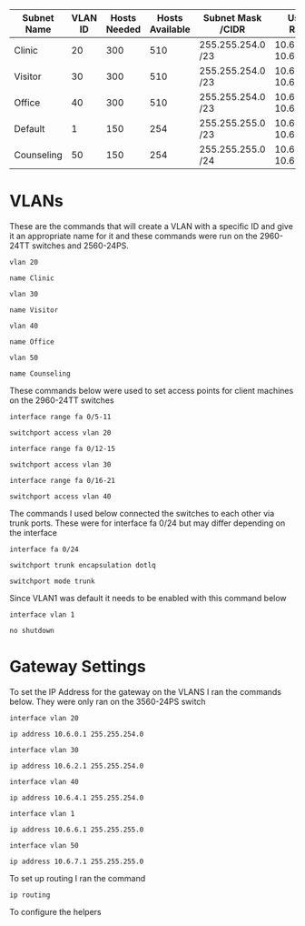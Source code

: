 | Subnet Name | VLAN ID | Hosts Needed | Hosts Available | Subnet Mask /CIDR | Usable Range          | Gateway Address |
| ----------- | ------- | ------------ | --------------- | ----------------- | --------------------- | --------------- |
| Clinic      | 20      | 300          | 510             | 255.255.254.0 /23 | 10.6.0.1-10.6.0.1.254 | 10.6.0.1        |
| Visitor     | 30      | 300          | 510             | 255.255.254.0 /23 | 10.6.2.1 - 10.6.3.254 | 10.16.2.1       |
| Office      | 40      | 300          | 510             | 255.255.254.0 /23 | 10.6.4.1 - 10.6.5.254 | 10.6.4.1        |
| Default     | 1       | 150          | 254             | 255.255.255.0 /23 | 10.6.6.1 - 10.6.6.254 | 10.6.6.1        |
| Counseling  | 50      | 150          | 254             | 255.255.255.0 /24 | 10.6.7.1 - 10.6.7.254 | 10.16.7.1       |

# VLANs

These are the commands that will create a VLAN with a specific ID and give it an appropriate name for it and these commands were run on the 2960-24TT switches and 2560-24PS.

`vlan 20`

`name Clinic`

`vlan 30`

`name Visitor`

`vlan 40`

`name Office`

`vlan 50`

`name Counseling`

These commands below were used to set access points for client machines on the 2960-24TT switches

`interface range fa 0/5-11`

`switchport access vlan 20`

`interface range fa 0/12-15`

`switchport access vlan 30`

`interface range fa 0/16-21`

`switchport access vlan 40`

The commands I used below connected the switches to each other via trunk ports. These were for interface fa 0/24 but may differ depending on the interface

`interface fa 0/24`

`switchport trunk encapsulation dotlq`

`switchport mode trunk`

Since VLAN1 was default it needs to be enabled with this command below

`interface vlan 1`

`no shutdown`

# Gateway Settings

To set the IP Address for the gateway on the VLANS I ran the commands below. They were only ran on the 3560-24PS switch

`interface vlan 20`

`ip address 10.6.0.1 255.255.254.0`

`interface vlan 30`

`ip address 10.6.2.1 255.255.254.0`

`interface vlan 40`

`ip address 10.6.4.1 255.255.254.0`

`interface vlan 1`

`ip address 10.6.6.1 255.255.255.0`

`interface vlan 50`

`ip address 10.6.7.1 255.255.255.0`

To set up routing I ran the command 

`ip routing`

To configure the helpers

